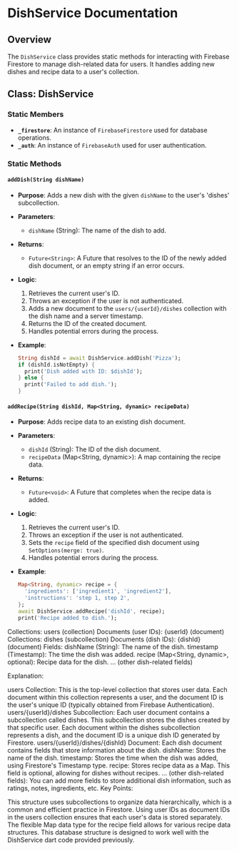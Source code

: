 # DishService Documentation

## Overview

The `DishService` class provides static methods for interacting with Firebase Firestore to manage dish-related data for users. It handles adding new dishes and recipe data to a user's collection.

## Class: DishService

### Static Members

* **`_firestore`**: An instance of `FirebaseFirestore` used for database operations.
* **`_auth`**: An instance of `FirebaseAuth` used for user authentication.

### Static Methods

#### `addDish(String dishName)`

* **Purpose**: Adds a new dish with the given `dishName` to the user's 'dishes' subcollection.
* **Parameters**:
    * `dishName` (String): The name of the dish to add.
* **Returns**:
    * `Future<String>`: A Future that resolves to the ID of the newly added dish document, or an empty string if an error occurs.
* **Logic**:
    1.  Retrieves the current user's ID.
    2.  Throws an exception if the user is not authenticated.
    3.  Adds a new document to the `users/{userId}/dishes` collection with the dish name and a server timestamp.
    4.  Returns the ID of the created document.
    5.  Handles potential errors during the process.
* **Example**:

    ```dart
    String dishId = await DishService.addDish('Pizza');
    if (dishId.isNotEmpty) {
      print('Dish added with ID: $dishId');
    } else {
      print('Failed to add dish.');
    }
    ```

#### `addRecipe(String dishId, Map<String, dynamic> recipeData)`

* **Purpose**: Adds recipe data to an existing dish document.
* **Parameters**:
    * `dishId` (String): The ID of the dish document.
    * `recipeData` (Map<String, dynamic>): A map containing the recipe data.
* **Returns**:
    * `Future<void>`: A Future that completes when the recipe data is added.
* **Logic**:
    1.  Retrieves the current user's ID.
    2.  Throws an exception if the user is not authenticated.
    3.  Sets the `recipe` field of the specified dish document using `SetOptions(merge: true)`.
    4.  Handles potential errors during the process.
* **Example**:

    ```dart
    Map<String, dynamic> recipe = {
      'ingredients': ['ingredient1', 'ingredient2'],
      'instructions': 'step 1, step 2',
    };
    await DishService.addRecipe('dishId', recipe);
    print('Recipe added to dish.');
    ```
 Collections:
    users (collection)
      Documents (user IDs):
        {userId} (document)
          Collections:
            dishes (subcollection)
              Documents (dish IDs):
                {dishId} (document)
                  Fields:
                    dishName (String): The name of the dish.
                    timestamp (Timestamp): The time the dish was added.
                    recipe (Map<String, dynamic>, optional): Recipe data for the dish.
                    ... (other dish-related fields)


Explanation:

users Collection:
This is the top-level collection that stores user data.
Each document within this collection represents a user, and the document ID is the user's unique ID (typically obtained from Firebase Authentication).
users/{userId}/dishes Subcollection:
Each user document contains a subcollection called dishes.
This subcollection stores the dishes created by that specific user.
Each document within the dishes subcollection represents a dish, and the document ID is a unique dish ID generated by Firestore.
users/{userId}/dishes/{dishId} Document:
Each dish document contains fields that store information about the dish.
dishName: Stores the name of the dish.
timestamp: Stores the time when the dish was added, using Firestore's Timestamp type.
recipe: Stores recipe data as a Map. This field is optional, allowing for dishes without recipes.
... (other dish-related fields): You can add more fields to store additional dish information, such as ratings, notes, ingredients, etc.
Key Points:

This structure uses subcollections to organize data hierarchically, which is a common and efficient practice in Firestore.
Using user IDs as document IDs in the users collection ensures that each user's data is stored separately.
The flexible Map data type for the recipe field allows for various recipe data structures.
This database structure is designed to work well with the DishService dart code provided previously.
